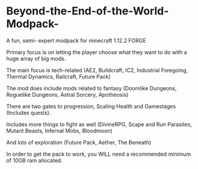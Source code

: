 # Beyond-the-End-of-the-World-Modpack-
A fun, semi- expert modpack for minecraft 1.12.2 FORGE

Primary focus is on letting the player choose what they want to do with a huge array of big mods.


The main focus is tech-related (AE2, Buildcraft, IC2, Industrial Foregoing, Thermal Dynamics, Railcraft, Future Pack)

The mod does include mods related to fantasy (Doomlike Dungeons, Roguelike Dungeons, Astral Sorcery, Apotheosis)

There are two gates to progression, Scaling Health and Gamestages (Includes quests).

Includes more things to fight as well (DivineRPG, Scape and Run Parasites, Mutant Beasts, Infernal Mobs, Bloodmoon)

And lots of exploration (Future Pack, Aether, The Beneath)

In order to get the pack to work, you WILL need a recommended minimum of 10GB ram allocated.

